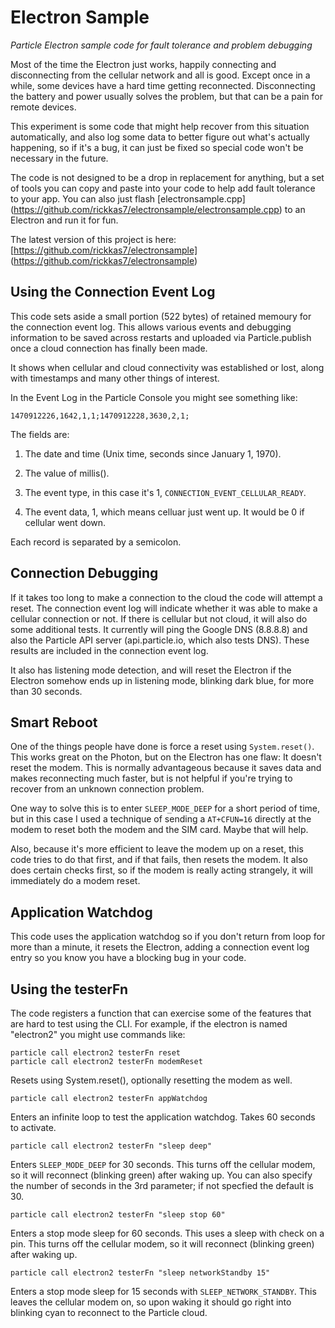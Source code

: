 # Electron Sample

*Particle Electron sample code for fault tolerance and problem debugging*

Most of the time the Electron just works, happily connecting and disconnecting from the cellular network and all is good. Except once in a while, some devices have a hard time getting reconnected. Disconnecting the battery and power usually solves the problem, but that can be a pain for remote devices.

This experiment is some code that might help recover from this situation automatically, and also log some data to better figure out what's actually happening, so if it's a bug, it can just be fixed so special code won't be necessary in the future.

The code is not designed to be a drop in replacement for anything, but a set of tools you can copy and paste into your code to help add fault tolerance to your app. You can also just flash [electronsample.cpp] (https://github.com/rickkas7/electronsample/electronsample.cpp) to an Electron and run it for fun.

The latest version of this project is here:
[https://github.com/rickkas7/electronsample] (https://github.com/rickkas7/electronsample)

## Using the Connection Event Log

This code sets aside a small portion (522 bytes) of retained memoury for the connection event log. This allows various events and debugging information to be saved across restarts and uploaded via Particle.publish once a cloud connection has finally been made.

It shows when cellular and cloud connectivity was established or lost, along with timestamps and many other things of interest.

In the Event Log in the Particle Console you might see something like:

```
1470912226,1642,1,1;1470912228,3630,2,1;
```

The fields are:

1. The date and time (Unix time, seconds since January 1, 1970).

2. The value of millis().

3. The event type, in this case it's 1, `CONNECTION_EVENT_CELLULAR_READY`.

4. The event data, 1, which means celluar just went up. It would be 0 if cellular went down.

Each record is separated by a semicolon.



## Connection Debugging

If it takes too long to make a connection to the cloud the code will attempt a reset. The connection event log will indicate whether it was able to make a cellular connection or not. If there is cellular but not cloud, it will also do some additional tests. It currently will ping the Google DNS (8.8.8.8) and also the Particle API server (api.particle.io, which also tests DNS). These results are included in the connection event log.

It also has listening mode detection, and will reset the Electron if the Electron somehow ends up in listening mode, blinking dark blue, for more than 30 seconds.


## Smart Reboot

One of the things people have done is force a reset using `System.reset()`. This works great on the Photon, but on the Electron has one flaw: It doesn't reset the modem. This is normally advantageous because it saves data and makes reconnecting much faster, but is not helpful if you're trying to recover from an unknown connection problem.

One way to solve this is to enter `SLEEP_MODE_DEEP` for a short period of time, but in this case I used a technique of sending a `AT+CFUN=16` directly at the modem to reset both the modem and the SIM card. Maybe that will help.

Also, because it's more efficient to leave the modem up on a reset, this code tries to do that first, and if that fails, then resets the modem. It also does certain checks first, so if the modem is really acting strangely, it will immediately do a modem reset.


## Application Watchdog

This code uses the application watchdog so if you don't return from loop for more than a minute, it resets the Electron, adding a connection event log entry so you know you have a blocking bug in your code.


## Using the testerFn

The code registers a function that can exercise some of the features that are hard to test using the CLI. For example, if the electron is named "electron2" you might use commands like:

```
particle call electron2 testerFn reset
particle call electron2 testerFn modemReset
```

Resets using System.reset(), optionally resetting the modem as well.

```
particle call electron2 testerFn appWatchdog
```

Enters an infinite loop to test the application watchdog. Takes 60 seconds to activate.

```
particle call electron2 testerFn "sleep deep"
```

Enters `SLEEP_MODE_DEEP` for 30 seconds. This turns off the cellular modem, so it will reconnect (blinking green) after waking up. You can also specify the number of seconds in the 3rd parameter; if not specfied the default is 30.


```
particle call electron2 testerFn "sleep stop 60"
```

Enters a stop mode sleep for 60 seconds. This uses a sleep with check on a pin. This turns off the cellular modem, so it will reconnect (blinking green) after waking up.


```
particle call electron2 testerFn "sleep networkStandby 15"
```
Enters a stop mode sleep for 15 seconds with `SLEEP_NETWORK_STANDBY`. This leaves the cellular modem on, so upon waking it should go right into blinking cyan to reconnect to the Particle cloud.


